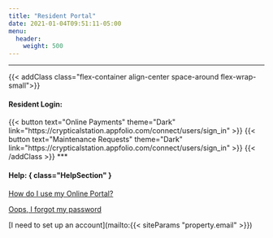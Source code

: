 ```yaml
---
title: "Resident Portal"
date: 2021-01-04T09:51:11-05:00
menu:
  header:
    weight: 500
---
```


***

{{< addClass class="flex-container align-center space-around flex-wrap-small">}}
  <h4>Resident Login:</h4>
  {{< button text="Online Payments" theme="Dark" link="https://crypticalstation.appfolio.com/connect/users/sign_in" >}}
  {{< button text="Maintenance Requests" theme="Dark" link="https://crypticalstation.appfolio.com/connect/users/sign_in" >}}
{{< /addClass >}}
***

#### Help: { class="HelpSection" }
[How do I use my Online Portal?](https://www.appfolio.com/help/online-portal-overview)

[Oops, I forgot my password](https://crypticalstation.appfolio.com/connect/users/password/new)

[I need to set up an account](mailto:{{< siteParams "property.email" >}})
